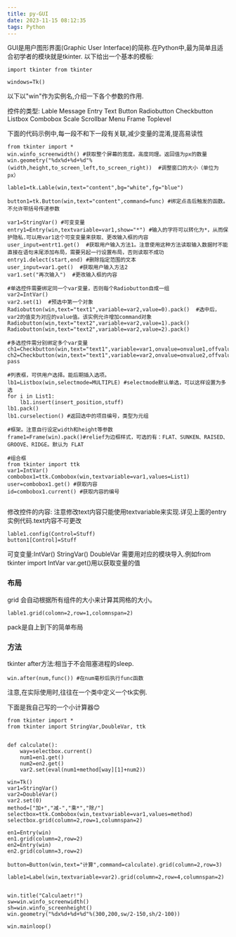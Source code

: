 ```yaml
---
title: py-GUI
date: 2023-11-15 08:12:35
tags: Python
---
```

GUI是用户图形界面(Graphic User Interface)的简称.在Python中,最为简单且适合初学者的模块就是tkinter.
以下给出一个基本的模板:

``` py3
import tkinter from tkinter

windows=Tk()
```

以下以"win"作为实例名,介绍一下各个参数的作用.

控件的类型:
Lable Message Entry Text
Button Radiobutton Checkbutton
Listbox Combobox
Scale Scrollbar
Menu
Frame
Toplevel

下面的代码示例中,每一段不和下一段有关联,减少变量的混淆,提高易读性

``` py3
from tkinter import *
win.winfo_screenwidth() #获取整个屏幕的宽度。高度同理。返回值为px的数量
win.geometry("%dx%d+%d+%d"%(width,height,to_screen_left,to_screen_right))  #调整窗口的大小（单位为px）

lable1=tk.Lable(win,text="content",bg="white",fg="blue")

button1=tk.Button(win,text="content",command=func) #绑定点击后触发的函数。不允许带括号传递参数

var1=StringVar() #可变变量
entry1=Entry(win,textvariable=var1,show="*") #输入的字符可以转化为*，从而保护隐私.可以用var1这个可变变量来获取、更改输入框的内容
user_input=entrt1.get()  #获取用户输入方法1。注意使用这种方法读取输入数据时不能直接在语句末尾添加布局，需要另起一行设置布局，否则读取不成功
entry1.delect(start,end) #删除指定范围的文本
user_input=var1.get()  #获取用户输入方法2
var1.set("再次输入")  #更改输入框的内容

#单选控件需要绑定同一个var变量，否则每个Radiobutton自成一组
var2=IntVar()
var2.set(1)  #预选中第一个对象
Radiobutton(win,text="text1",variable=var2,value=0).pack()  #选中后，var2的值变为对应的value值。该实例允许增加command对象
Radiobutton(win,text="text2",variable=var2,value=1).pack()
Radiobutton(win,text="text2",variable=var2,value=2).pack()

#多选控件需分别绑定多个var变量
ch1=Checkbutton(win,text="text1",variable=var1,onvalue=onvalue1,offvalue=offvalue1).pack()
ch2=Checkbutton(win,text="text1",variable=var2,onvalue=onvalue2,offvalue=offvalue2).pack()
pass

#列表框，可供用户选择。能后期插入选项。
lb1=Listbox(win,selectmode=MULTIPLE) #selectmode默认单选，可以这样设置为多选
for i in List1:
    lb1.insert(insert_position,stuff)
lb1.pack()
lb1.curselection() #返回选中的项目编号，类型为元组

#框架。注意自行设定width和height等参数
frame1=Frame(win).pack()#relief为边框样式，可选的有：FLAT、SUNKEN、RAISED、GROOVE、RIDGE。默认为 FLAT

#组合框
from tkinter import ttk
var1=IntVar()
combobox1=ttk.Combobox(win,textvariable=var1,values=List1)
user=combobox1.get() #获取内容
id=combobox1.current() #获取内容的编号


```

修改控件的内容:
注意修改text内容只能使用textvariable来实现.详见上面的entry实例代码.text内容不可更改

``` py3
lable1.config(Control=Stuff)
button1[Control]=Stuff
```

可变变量:IntVar()  StringVar()  DoubleVar
需要用对应的模块导入.例如from tkinter import IntVar
var.get()用以获取变量的值

### 布局

grid 会自动根据所有组件的大小来计算其网格的大小。

``` py3
lable1.grid(colomn=2,row=1,colomnspan=2)
```

pack是自上到下的简单布局

### 方法

tkinter after方法:相当于不会阻塞进程的sleep.

``` py3
win.after(num,func()) #在num毫秒后执行func函数
```

注意,在实际使用时,往往在一个类中定义一个tk实例.

下面是我自己写的一个小计算器😊

``` py3
from tkinter import *
from tkinter import StringVar,DoubleVar, ttk


def calculate():
    way=selectbox.current()
    num1=en1.get()
    num2=en2.get()
    var2.set(eval(num1+method[way][1]+num2))

win=Tk()
var1=StringVar()
var2=DoubleVar()
var2.set(0)
method=["加+","减-","乘*","除/"]
selectbox=ttk.Combobox(win,textvariable=var1,values=method)
selectbox.grid(column=2,row=1,columnspan=2)

en1=Entry(win)
en1.grid(column=2,row=2)
en2=Entry(win)
en2.grid(column=3,row=2)

button=Button(win,text="计算",command=calculate).grid(column=2,row=3)

lable1=Label(win,textvariable=var2).grid(column=2,row=4,columnspan=2)


win.title("Calculaetr!")
sw=win.winfo_screenwidth()
sh=win.winfo_screenheight()
win.geometry("%dx%d+%d+%d"%(300,200,sw/2-150,sh/2-100))

win.mainloop()
```
